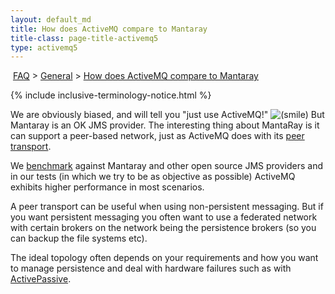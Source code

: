 ```yaml
---
layout: default_md
title: How does ActiveMQ compare to Mantaray 
title-class: page-title-activemq5
type: activemq5
---
```


 [FAQ](faq) > [General](general) > [How does ActiveMQ compare to Mantaray](how-does-activemq-compare-to-mantaray)

{% include inclusive-terminology-notice.html %}

We are obviously biased, and will tell you "just use ActiveMQ!" ![(smile)](https://cwiki.apache.org/confluence/s/en_GB/5997/6f42626d00e36f53fe51440403446ca61552e2a2.1/_/images/icons/emoticons/smile.png) But Mantaray is an OK JMS provider. The interesting thing about MantaRay is it can support a peer-based network, just as ActiveMQ does with its [peer transport](peer-transport-reference).

We [benchmark](performance) against Mantaray and other open source JMS providers and in our tests (in which we try to be as objective as possible) ActiveMQ exhibits higher performance in most scenarios.

A peer transport can be useful when using non-persistent messaging. But if you want persistent messaging you often want to use a federated network with certain brokers on the network being the persistence brokers (so you can backup the file systems etc).

The ideal topology often depends on your requirements and how you want to manage persistence and deal with hardware failures such as with [ActivePassive](activepassive).

